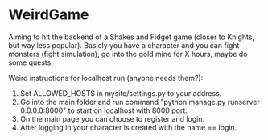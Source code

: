 # WeirdGame

Aiming to hit the backend of a Shakes and Fidget game (closer to Knights, but way less popular). Basicly you have a character and you can fight monsters (fight simulation), go into the gold mine for X hours, maybe do some quests.

Weird instructions for localhost run (anyone needs them?):
1. Set ALLOWED_HOSTS in mysite/settings.py to your address.
2. Go into the main folder and run command "python manage.py runserver 0.0.0.0:8000" to start on localhost with 8000 port.
3. On the main page you can choose to register and login.
4. After logging in your character is created with the name == login.
